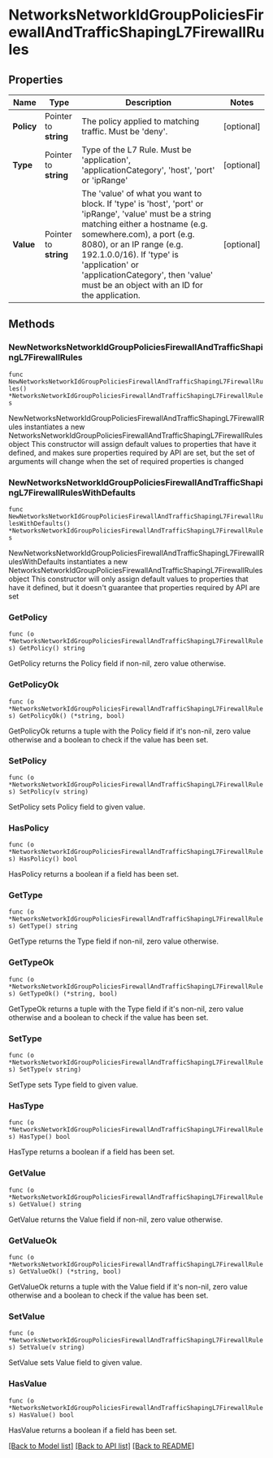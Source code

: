 # NetworksNetworkIdGroupPoliciesFirewallAndTrafficShapingL7FirewallRules

## Properties

Name | Type | Description | Notes
------------ | ------------- | ------------- | -------------
**Policy** | Pointer to **string** | The policy applied to matching traffic. Must be &#39;deny&#39;. | [optional] 
**Type** | Pointer to **string** | Type of the L7 Rule. Must be &#39;application&#39;, &#39;applicationCategory&#39;, &#39;host&#39;, &#39;port&#39; or &#39;ipRange&#39; | [optional] 
**Value** | Pointer to **string** | The &#39;value&#39; of what you want to block. If &#39;type&#39; is &#39;host&#39;, &#39;port&#39; or &#39;ipRange&#39;, &#39;value&#39; must be a string matching either a hostname (e.g. somewhere.com), a port (e.g. 8080), or an IP range (e.g. 192.1.0.0/16). If &#39;type&#39; is &#39;application&#39; or &#39;applicationCategory&#39;, then &#39;value&#39; must be an object with an ID for the application. | [optional] 

## Methods

### NewNetworksNetworkIdGroupPoliciesFirewallAndTrafficShapingL7FirewallRules

`func NewNetworksNetworkIdGroupPoliciesFirewallAndTrafficShapingL7FirewallRules() *NetworksNetworkIdGroupPoliciesFirewallAndTrafficShapingL7FirewallRules`

NewNetworksNetworkIdGroupPoliciesFirewallAndTrafficShapingL7FirewallRules instantiates a new NetworksNetworkIdGroupPoliciesFirewallAndTrafficShapingL7FirewallRules object
This constructor will assign default values to properties that have it defined,
and makes sure properties required by API are set, but the set of arguments
will change when the set of required properties is changed

### NewNetworksNetworkIdGroupPoliciesFirewallAndTrafficShapingL7FirewallRulesWithDefaults

`func NewNetworksNetworkIdGroupPoliciesFirewallAndTrafficShapingL7FirewallRulesWithDefaults() *NetworksNetworkIdGroupPoliciesFirewallAndTrafficShapingL7FirewallRules`

NewNetworksNetworkIdGroupPoliciesFirewallAndTrafficShapingL7FirewallRulesWithDefaults instantiates a new NetworksNetworkIdGroupPoliciesFirewallAndTrafficShapingL7FirewallRules object
This constructor will only assign default values to properties that have it defined,
but it doesn't guarantee that properties required by API are set

### GetPolicy

`func (o *NetworksNetworkIdGroupPoliciesFirewallAndTrafficShapingL7FirewallRules) GetPolicy() string`

GetPolicy returns the Policy field if non-nil, zero value otherwise.

### GetPolicyOk

`func (o *NetworksNetworkIdGroupPoliciesFirewallAndTrafficShapingL7FirewallRules) GetPolicyOk() (*string, bool)`

GetPolicyOk returns a tuple with the Policy field if it's non-nil, zero value otherwise
and a boolean to check if the value has been set.

### SetPolicy

`func (o *NetworksNetworkIdGroupPoliciesFirewallAndTrafficShapingL7FirewallRules) SetPolicy(v string)`

SetPolicy sets Policy field to given value.

### HasPolicy

`func (o *NetworksNetworkIdGroupPoliciesFirewallAndTrafficShapingL7FirewallRules) HasPolicy() bool`

HasPolicy returns a boolean if a field has been set.

### GetType

`func (o *NetworksNetworkIdGroupPoliciesFirewallAndTrafficShapingL7FirewallRules) GetType() string`

GetType returns the Type field if non-nil, zero value otherwise.

### GetTypeOk

`func (o *NetworksNetworkIdGroupPoliciesFirewallAndTrafficShapingL7FirewallRules) GetTypeOk() (*string, bool)`

GetTypeOk returns a tuple with the Type field if it's non-nil, zero value otherwise
and a boolean to check if the value has been set.

### SetType

`func (o *NetworksNetworkIdGroupPoliciesFirewallAndTrafficShapingL7FirewallRules) SetType(v string)`

SetType sets Type field to given value.

### HasType

`func (o *NetworksNetworkIdGroupPoliciesFirewallAndTrafficShapingL7FirewallRules) HasType() bool`

HasType returns a boolean if a field has been set.

### GetValue

`func (o *NetworksNetworkIdGroupPoliciesFirewallAndTrafficShapingL7FirewallRules) GetValue() string`

GetValue returns the Value field if non-nil, zero value otherwise.

### GetValueOk

`func (o *NetworksNetworkIdGroupPoliciesFirewallAndTrafficShapingL7FirewallRules) GetValueOk() (*string, bool)`

GetValueOk returns a tuple with the Value field if it's non-nil, zero value otherwise
and a boolean to check if the value has been set.

### SetValue

`func (o *NetworksNetworkIdGroupPoliciesFirewallAndTrafficShapingL7FirewallRules) SetValue(v string)`

SetValue sets Value field to given value.

### HasValue

`func (o *NetworksNetworkIdGroupPoliciesFirewallAndTrafficShapingL7FirewallRules) HasValue() bool`

HasValue returns a boolean if a field has been set.


[[Back to Model list]](../README.md#documentation-for-models) [[Back to API list]](../README.md#documentation-for-api-endpoints) [[Back to README]](../README.md)


